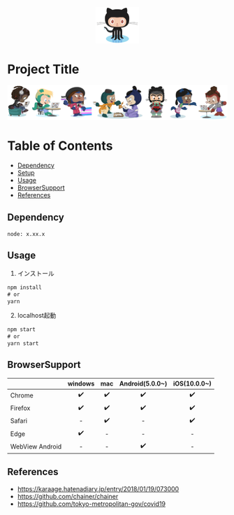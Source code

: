 <a href="#">
  <div align="center">
    <img src="/img/logo.png" width="100"/>
  </div>
</a>

# Project Title
<a href="#">
  <div align="center">
    <img src="/img/about.png" width="800"/>
  </div>
</a>

# Table of Contents
- [Dependency](#dependency)
- [Setup](#setup)
- [Usage](#usage)
- [BrowserSupport](#browsersupport)
- [References](#references)

## Dependency
```
node: x.xx.x
```

## Usage
1. インストール
```
npm install
# or
yarn
```

2. localhost起動
```
npm start
# or
yarn start
```

## BrowserSupport
| | windows | mac | Android(5.0.0~)  | iOS(10.0.0~) |
| - | :-: | :-: | :-: | :-: |
| Chrome | ✔️ | ✔️ | ✔️ | ✔️ |
| Firefox | ✔️ | ✔️ | ✔️ | ✔️ |
| Safari | - | ✔️ | - | ✔️ |
| Edge | ✔️ | - | - | - |
| WebView Android | - | - | ✔️ | - |

## References
- https://karaage.hatenadiary.jp/entry/2018/01/19/073000
- https://github.com/chainer/chainer
- https://github.com/tokyo-metropolitan-gov/covid19